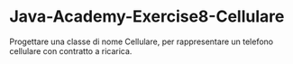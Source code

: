 # Java-Academy-Exercise8-Cellulare
Progettare una classe di nome Cellulare, per rappresentare un telefono cellulare con contratto a ricarica.
